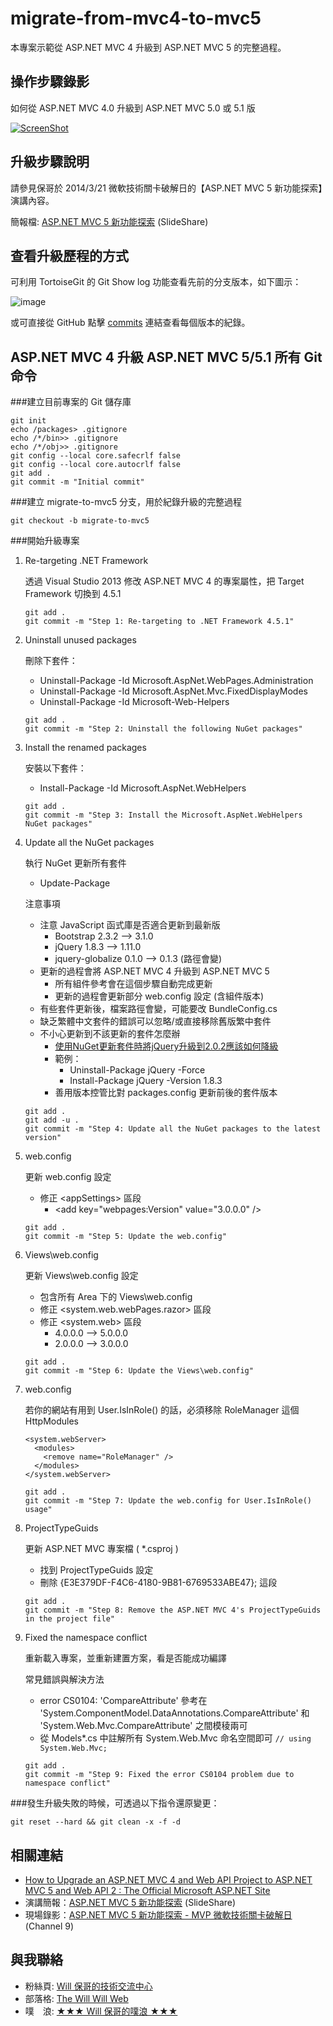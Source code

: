 migrate-from-mvc4-to-mvc5
=========================

本專案示範從 ASP.NET MVC 4 升級到 ASP.NET MVC 5 的完整過程。

操作步驟錄影
------------

如何從 ASP.NET MVC 4.0 升級到 ASP.NET MVC 5.0 或 5.1 版

[![ScreenShot](https://cloud.githubusercontent.com/assets/88981/2558150/14a46654-b736-11e3-92bd-f3ccaf8d6934.png)](https://www.youtube.com/watch?v=6j6W8WfD1Fk&hd=1)


升級步驟說明
-------------

請參見保哥於 2014/3/21 微軟技術關卡破解日的【ASP.NET MVC 5 新功能探索】演講內容。

簡報檔: [ASP.NET MVC 5 新功能探索](http://bit.ly/aspnet-mvc-5-whats-new) (SlideShare)

查看升級歷程的方式
-------------------

可利用 TortoiseGit 的 Git Show log 功能查看先前的分支版本，如下圖示：

![image](https://f.cloud.github.com/assets/88981/2482996/eef4dc7a-b0f7-11e3-995e-e24e0168f5b7.png)

或可直接從 GitHub 點擊 [commits](https://github.com/doggy8088/migrate-from-mvc4-to-mvc5/commits/master) 連結查看每個版本的紀錄。

ASP.NET MVC 4 升級 ASP.NET MVC 5/5.1 所有 Git 命令
---------------------------------------------------

###建立目前專案的 Git 儲存庫

```
git init
echo /packages> .gitignore
echo /*/bin>> .gitignore
echo /*/obj>> .gitignore
git config --local core.safecrlf false
git config --local core.autocrlf false
git add .
git commit -m "Initial commit"
```

###建立 migrate-to-mvc5 分支，用於紀錄升級的完整過程

```
git checkout -b migrate-to-mvc5
```

###開始升級專案

1. Re-targeting .NET Framework

    透過 Visual Studio 2013 修改 ASP.NET MVC 4 的專案屬性，把 Target Framework 切換到 4.5.1

    ```
    git add .
    git commit -m "Step 1: Re-targeting to .NET Framework 4.5.1"
    ```

2. Uninstall unused packages

    刪除下套件：
    * Uninstall-Package -Id Microsoft.AspNet.WebPages.Administration
    * Uninstall-Package -Id Microsoft.AspNet.Mvc.FixedDisplayModes
    * Uninstall-Package -Id Microsoft-Web-Helpers

    ```
    git add .
    git commit -m "Step 2: Uninstall the following NuGet packages"
    ```

3. Install the renamed packages

    安裝以下套件：
    * Install-Package -Id Microsoft.AspNet.WebHelpers

    ```
    git add .
    git commit -m "Step 3: Install the Microsoft.AspNet.WebHelpers NuGet packages"
    ```

4. Update all the NuGet packages

    執行 NuGet 更新所有套件
    * Update-Package

    注意事項
    * 注意 JavaScript 函式庫是否適合更新到最新版
        * Bootstrap  		2.3.2 --> 3.1.0
        * jQuery 			1.8.3 --> 1.11.0
        * jquery-globalize	0.1.0 --> 0.1.3  (路徑會變)
    * 更新的過程會將 ASP.NET MVC 4 升級到 ASP.NET MVC 5
        * 所有組件參考會在這個步驟自動完成更新
        * 更新的過程會更新部分 web.config 設定 (含組件版本)
    * 有些套件更新後，檔案路徑會變，可能要改 BundleConfig.cs
    * 缺乏繁體中文套件的錯誤可以忽略/或直接移除舊版繁中套件
    * 不小心更新到不該更新的套件怎麼辦
        * [使用NuGet更新套件時將jQuery升級到2.0.2應該如何降級](http://blog.miniasp.com/post/2013/06/10/Downgrading-jQuery-version-with-NuGet.aspx)
        * 範例：
            * Uninstall-Package jQuery -Force
            * Install-Package jQuery -Version 1.8.3
        * 善用版本控管比對 packages.config 更新前後的套件版本
    
    ```
    git add .
    git add -u .
    git commit -m "Step 4: Update all the NuGet packages to the latest version"
    ```

5. web.config

    更新 web.config 設定
    * 修正 &lt;appSettings&gt; 區段
        * &lt;add key="webpages:Version" value="3.0.0.0" /&gt;

    ```
    git add .
    git commit -m "Step 5: Update the web.config"
    ```

6. Views\web.config

    更新 Views\web.config 設定
    * 包含所有 Area 下的 Views\web.config
    * 修正 <system.web.webPages.razor> 區段
    * 修正 <system.web> 區段
        * 4.0.0.0 --> 5.0.0.0
        * 2.0.0.0 --> 3.0.0.0

    ```
    git add .
    git commit -m "Step 6: Update the Views\web.config"
    ```

7. web.config

    若你的網站有用到 User.IsInRole() 的話，必須移除 RoleManager 這個 HttpModules

    ```
    <system.webServer>
      <modules>
        <remove name="RoleManager" />
      </modules>
    </system.webServer>
    ```


    ```
    git add .
    git commit -m "Step 7: Update the web.config for User.IsInRole() usage"
    ```

8. ProjectTypeGuids

    更新 ASP.NET MVC 專案檔 ( *.csproj )
    * 找到 ProjectTypeGuids 設定
    * 刪除 {E3E379DF-F4C6-4180-9B81-6769533ABE47}; 這段

    ```
    git add .
    git commit -m "Step 8: Remove the ASP.NET MVC 4's ProjectTypeGuids in the project file"
    ```

9. Fixed the namespace conflict

    重新載入專案，並重新建置方案，看是否能成功編譯

    常見錯誤與解決方法
    * error CS0104: 'CompareAttribute' 參考在 'System.ComponentModel.DataAnnotations.CompareAttribute' 和 'System.Web.Mvc.CompareAttribute' 之間模稜兩可
    * 從 Models\*.cs 中註解所有 System.Web.Mvc 命名空間即可
        `// using System.Web.Mvc;`

    ```
    git add .
    git commit -m "Step 9: Fixed the error CS0104 problem due to namespace conflict"
    ```

###發生升級失敗的時候，可透過以下指令還原變更：

```
git reset --hard && git clean -x -f -d
```

相關連結
-------

* [How to Upgrade an ASP.NET MVC 4 and Web API Project to ASP.NET MVC 5 and Web API 2 : The Official Microsoft ASP.NET Site](http://www.asp.net/mvc/tutorials/mvc-5/how-to-upgrade-an-aspnet-mvc-4-and-web-api-project-to-aspnet-mvc-5-and-web-api-2)
* 演講簡報：[ASP.NET MVC 5 新功能探索](http://bit.ly/aspnet-mvc-5-whats-new) (SlideShare)
* 現場錄影：[ASP.NET MVC 5 新功能探索 - MVP 微軟技術關卡破解日](http://channel9.msdn.com/Events/MVP-Virtual-Conference/MVP-Comcamp-Taiwan-2014/ASP-NET-MVC-5-New-Features) (Channel 9)

與我聯絡
---------

* 粉絲頁: [Will 保哥的技術交流中心](https://www.facebook.com/will.fans)
* 部落格: [The Will Will Web](http://blog.miniasp.com/)
* 噗　浪: [★★★ Will 保哥的噗浪 ★★★](http://www.plurk.com/willh/invite)
